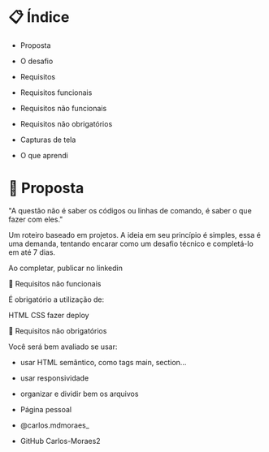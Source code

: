 # 📋 Índice

- Proposta

- O desafio

- Requisitos

- Requisitos funcionais

- Requisitos não funcionais

- Requisitos não obrigatórios

- Capturas de tela

- O que aprendi

# 🚀 Proposta 

⁠"A questão não é saber os códigos ou linhas de comando, é saber o que fazer com eles."

Um roteiro baseado em projetos. A ideia em seu princípio é simples, essa é uma demanda, tentando encarar como um desafio técnico e completá-lo em até 7 dias.

Ao completar, publicar no linkedin  

🎯 Requisitos não funcionais

É obrigatório a utilização de:

HTML
CSS
fazer deploy

📌 Requisitos não obrigatórios

Você será bem avaliado se usar:

- usar HTML semântico, como tags main, section...
- usar responsividade
- organizar e dividir bem os arquivos

- Página pessoal
- @carlos.mdmoraes_  
- GitHub Carlos-Moraes2
